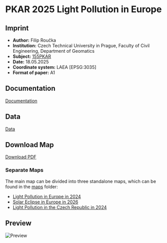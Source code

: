 # PKAR 2025 Light Pollution in Europe


## Imprint

- **Author:** Filip Roučka  
- **Institution:** Czech Technical University in Prague, Faculty of Civil Engineering, Department of Geomatics  
- **Subject:** [155PKAR](https://k155cvut.github.io/pkar/)  
- **Date:** 18.05.2025  
- **Coordinate system:** LAEA [EPSG:3035]
- **Format of paper:** A1

## Documentation
[Documentation](Documentation.pdf)

## Data
[Data](data)

## Download Map
[Download PDF](PKAR2025_Roucka.pdf)

### Separate Maps

The main map can be divided into three standalone maps, which can be found in the [maps](maps) folder:

- [Light Pollution in Europe in 2024](maps/Light_Pollution_in_CZ_2024.pdf.pdf)
- [Solar Eclipse in Europe in 2026](maps/Solar_Eclipse_Europe_2026.pdf)
- [Light Pollution in the Czech Republic in 2024](maps/Light_Pollution_in_CZ_2024.pdf)

## Preview
![Preview](LaTeX/Image/preview.png)
